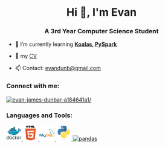 <h1 align="center">Hi 👋, I'm Evan</h1>
<h3 align="center">A 3rd Year Computer Science Student</h3>

- 🌱 I’m currently learning **[Koalas](https://koalas.readthedocs.io/en/latest/), [PySpark](https://spark.apache.org/docs/latest/api/python/index.html)**

- 📄 my [CV](https://drive.google.com/file/d/1oNdbDZCroZs7CU8Su9Qxp_3jSlqcT19m/view?usp=sharing)

- 📫 Contact: evandunb@gmail.com


<h3 align="left">Connect with me:</h3>
<p align="left">
<a href="https://www.linkedin.com/in/evan-dunbar-a184641a1/" target="blank"><img align="center" src="https://cdn.jsdelivr.net/npm/simple-icons@3.0.1/icons/linkedin.svg" alt="evan-james-dunbar-a184641a1/" height="30" width="40" /></a>
</p>

<h3 align="left">Languages and Tools:</h3>
<p align="left"><a href="https://www.docker.com/" target="_blank"> <img src="https://raw.githubusercontent.com/devicons/devicon/master/icons/docker/docker-original-wordmark.svg" alt="docker" width="40" height="40"/> </a> <a href="https://www.w3.org/html/" target="_blank"> <img src="https://raw.githubusercontent.com/devicons/devicon/master/icons/html5/html5-original-wordmark.svg" alt="html5" width="40" height="40"/> </a> <a href="https://www.mysql.com/" target="_blank"> <img src="https://raw.githubusercontent.com/devicons/devicon/master/icons/mysql/mysql-original-wordmark.svg" alt="mysql" width="40" height="40"/> </a> <a href="https://www.python.org" target="_blank"> <img src="https://raw.githubusercontent.com/devicons/devicon/master/icons/python/python-original.svg" alt="python" width="40" height="40"/> </a>
 <a href="https://pandas.pydata.org/" target="_blank"> <img src="https://pandas.pydata.org/static/img/pandas.svg" alt="pandas" width="40" height="40"/> </a></p>

